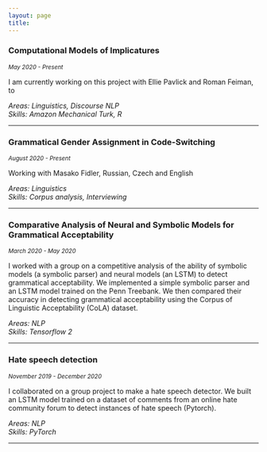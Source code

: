 ```yaml
---
layout: page
title: 
---
```


### Computational Models of Implicatures 
<sub>*May 2020 - Present* <sub /> 
  
I am currently working on this project with Ellie Pavlick and Roman Feiman, to 

*Areas: Linguistics, Discourse NLP <br/>
Skills: Amazon Mechanical Turk, R*

<hr />

### Grammatical Gender Assignment in Code-Switching 
<sub>*August 2020 - Present*<sub/> 
  
Working with Masako Fidler, Russian, Czech and English 

*Areas: Linguistics <br/>
Skills: Corpus analysis, Interviewing*

<hr />

### Comparative Analysis of Neural and Symbolic Models for Grammatical Acceptability 
<sub>*March 2020 - May 2020* <sub/> 
  
I worked with a group on a competitive analysis of the ability of symbolic models (a symbolic parser) and neural models (an LSTM) to detect grammatical acceptability. 
We implemented a simple symbolic parser and an LSTM model trained on the Penn Treebank. 
We then compared their accuracy in detecting grammatical acceptability using the Corpus of Linguistic Acceptability (CoLA) dataset.

*Areas: NLP <br/>
Skills: Tensorflow 2*

<hr />

### Hate speech detection 
<sub>*November 2019 - December 2020*<sub/> 
  
I collaborated on a group project to make a hate speech detector. We built an LSTM model trained on a dataset of comments from an online hate community forum to detect instances of hate speech (Pytorch). 

*Areas: NLP <br/>
Skills: PyTorch*

<hr />
